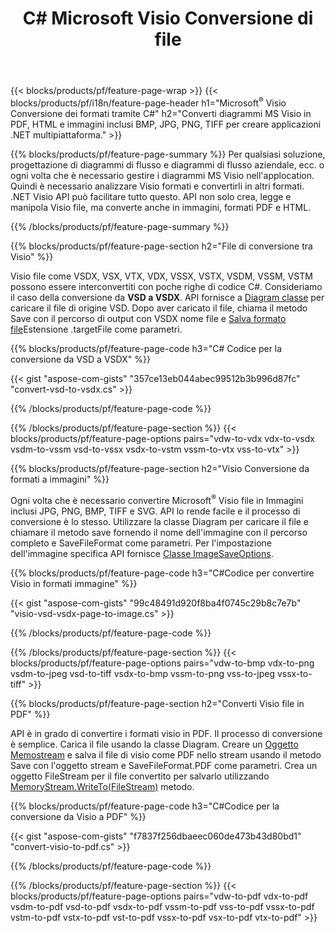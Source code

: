 ﻿---
title: C# Microsoft Visio Conversione di file
url: /it/net/conversion/
description: Converti i formati Microsoft Visio VSDX VSX VTX VDX VSSX VSTX VSDM VSSM VSTM VDW VSD VSS VST in PDF HTML e immagini con poche righe di codice C# tramite la libreria .NET.
---
{{< blocks/products/pf/feature-page-wrap >}}
{{< blocks/products/pf/i18n/feature-page-header h1="Microsoft<sup>&reg;</sup> Visio Conversione dei formati tramite C#" h2="Converti diagrammi MS Visio in PDF, HTML e immagini inclusi BMP, JPG, PNG, TIFF per creare applicazioni .NET multipiattaforma." >}}

{{% blocks/products/pf/feature-page-summary %}}
Per qualsiasi soluzione, progettazione di diagrammi di flusso e diagrammi di flusso aziendale, ecc. o ogni volta che è necessario gestire i diagrammi MS Visio nell'applocation. Quindi è necessario analizzare Visio formati e convertirli in altri formati. .NET Visio API può facilitare tutto questo. API non solo crea, legge e manipola Visio file, ma converte anche in immagini, formati PDF e HTML.

{{% /blocks/products/pf/feature-page-summary %}}

{{% blocks/products/pf/feature-page-section h2="File di conversione tra Visio" %}}

Visio file come VSDX, VSX, VTX, VDX, VSSX, VSTX, VSDM, VSSM, VSTM possono essere interconvertiti con poche righe di codice C#. Consideriamo il caso della conversione da **VSD a VSDX**. API fornisce a [Diagram classe](https://apireference.aspose.com/diagram/net/aspose.diagram/diagram) per caricare il file di origine VSD. Dopo aver caricato il file, chiama il metodo Save con il percorso di output con VSDX nome file e [Salva formato file](https://apireference.aspose.com/diagram/net/aspose.diagram/savefileformat)Estensione .targetFile come parametri.

{{% blocks/products/pf/feature-page-code h3="C# Codice per la conversione da VSD a VSDX" %}}

{{< gist "aspose-com-gists" "357ce13eb044abec99512b3b996d87fc" "convert-vsd-to-vsdx.cs" >}}

{{% /blocks/products/pf/feature-page-code %}}

{{% /blocks/products/pf/feature-page-section %}}
{{< blocks/products/pf/feature-page-options pairs="vdw-to-vdx vdx-to-vsdx vsdm-to-vssm vsd-to-vssx vsdx-to-vstm vssm-to-vtx vss-to-vtx" >}}

{{% blocks/products/pf/feature-page-section h2="Visio Conversione da formati a immagini" %}}

Ogni volta che è necessario convertire Microsoft<sup>&reg;</sup> Visio file in Immagini inclusi JPG, PNG, BMP, TIFF e SVG. API lo rende facile e il processo di conversione è lo stesso. Utilizzare la classe Diagram per caricare il file e chiamare il metodo save fornendo il nome dell'immagine con il percorso completo e SaveFileFormat come parametri. Per l'impostazione dell'immagine specifica API fornisce [Classe ImageSaveOptions](https://apireference.aspose.com/diagram/net/aspose.diagram.saving/imagesaveoptions).

{{% blocks/products/pf/feature-page-code h3="C#Codice per convertire Visio in formati immagine" %}}

{{< gist "aspose-com-gists" "99c48491d920f8ba4f0745c29b8c7e7b" "visio-vsd-vsdx-page-to-image.cs" >}}

{{% /blocks/products/pf/feature-page-code %}}

{{% /blocks/products/pf/feature-page-section %}}
{{< blocks/products/pf/feature-page-options pairs="vdw-to-bmp vdx-to-png vsdm-to-jpeg vsd-to-tiff vsdx-to-bmp vssm-to-png vss-to-jpeg vssx-to-tiff" >}}

{{% blocks/products/pf/feature-page-section h2="Converti Visio file in PDF" %}}

API è in grado di convertire i formati visio in PDF. Il processo di conversione è semplice. Carica il file usando la classe Diagram. Creare un [Oggetto Memostream](https://docs.microsoft.com/en-us/dotnet/api/system.io.memorystream) e salva il file di visio come PDF nello stream usando il metodo Save con l'oggetto stream e SaveFileFormat.PDF come parametri. Crea un oggetto FileStream per il file convertito per salvarlo utilizzando [MemoryStream.WriteTo(FileStream)](https://docs.microsoft.com/en-us/dotnet/api/system.io.memorystream.writeto?view=net-5.0#System_IO_MemoryStream_WriteTo_System_IO_Stream_) metodo. 

{{% blocks/products/pf/feature-page-code h3="C#Codice per la conversione da Visio a PDF" %}}

{{< gist "aspose-com-gists" "f7837f256dbaeec060de473b43d80bd1" "convert-visio-to-pdf.cs" >}}

{{% /blocks/products/pf/feature-page-code %}}

{{% /blocks/products/pf/feature-page-section %}}
{{< blocks/products/pf/feature-page-options pairs="vdw-to-pdf vdx-to-pdf vsdm-to-pdf vsd-to-pdf vsdx-to-pdf vssm-to-pdf vss-to-pdf vssx-to-pdf vstm-to-pdf vstx-to-pdf vst-to-pdf vssx-to-pdf vsx-to-pdf vtx-to-pdf" >}}